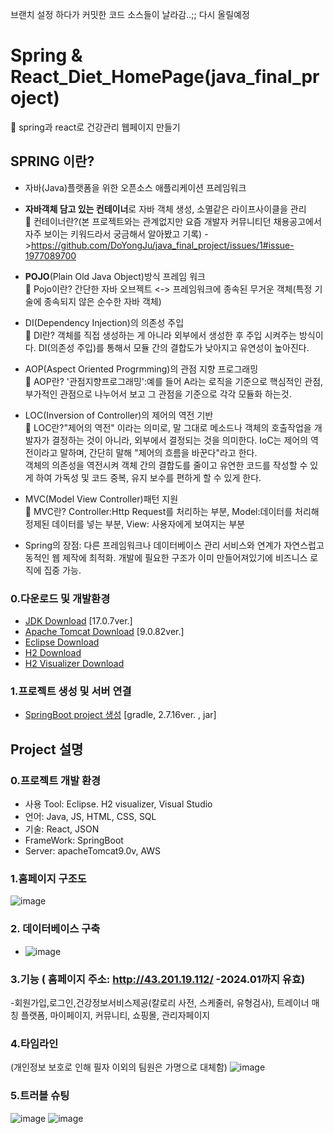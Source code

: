 브랜치 설정 하다가 커밋한 코드 소스들이 날라감..;; 다시 올릴예정
# Spring & React_Diet_HomePage(java_final_project)
:page_with_curl: spring과 react로 건강관리 웹페이지 만들기</br>
## SPRING 이란?
- 자바(Java)플랫폼을 위한 오픈소스 애플리케이션 프레임워크
- <b>자바객체 담고 있는 컨테이너</b>로 자바 객체 생성, 소멸같은 라이프사이클을 관리</br>
       📌 컨테이너란?(본 프로젝트와는 관계없지만 요즘 개발자 커뮤니티던 채용공고에서 자주 보이는 키워드라서 궁금해서 알아봤고 기록) ->https://github.com/DoYongJu/java_final_project/issues/1#issue-1977089700
- <b>POJO</b>(Plain Old Java Object)방식 프레임 워크</br>
  📍 Pojo이란?
간단한 자바 오브젝트 <-> 프레임워크에 종속된 무거운 객체(특정 기술에 종속되지 않은 순수한 자바 객체)
- DI(Dependency Injection)의 의존성 주입</br>
  📍 DI란?
  객체를 직접 생성하는 게 아니라 외부에서 생성한 후 주입 시켜주는 방식이다. DI(의존성 주입)를 통해서 모듈 간의 결합도가 낮아지고 유연성이 높아진다.</br>
- AOP(Aspect Oriented Progrmming)의 관점 지향 프로그래밍</br>
  📍 AOP란?
  '관점지향프로그래밍':예를 들어 A라는 로직을 기준으로 핵심적인 관점, 부가적인 관점으로 나누어서 보고 그 관점을 기준으로 각각 모듈화 하는것. 
  
- LOC(Inversion of Controller)의 제어의 역전 기반</br>
  :page_with_curl: LOC란?"제어의 역전" 이라는 의미로, 말 그대로 메소드나 객체의 호출작업을 개발자가 결정하는 것이 아니라, 외부에서 결정되는 것을 의미한다.
IoC는 제어의 역전이라고 말하며, 간단히 말해 "제어의 흐름을 바꾼다"라고 한다.</br>
객체의 의존성을 역전시켜 객체 간의 결합도를 줄이고 유연한 코드를 작성할 수 있게 하여 가독성 및 코드 중복, 유지 보수를 편하게 할 수 있게 한다.</br>
  
- MVC(Model View Controller)패턴 지원</br>
  :page_with_curl: MVC란? Controller:Http Request를 처리하는 부분, Model:데이터를 처리해 정제된 데이터를 넣는 부분, View: 사용자에게 보여지는 부분
  
- Spring의 장점: 다른 프레임워크나 데이터베이스 관리 서비스와 연계가 자연스럽고 동적인 웹 제작에 최적화. 개발에 필요한 구조가 이미 만들어져있기에 비즈니스 로직에 집중 가능.
   
  

### 0.다운로드 및 개발환경
- [JDK Download](https://www.oracle.com/java/technologies/downloads/#java8, "JDK link") [17.0.7ver.]
- [Apache Tomcat Download](https://tomcat.apache.org/download-80.cgi, "Apache Tomcat link")  [9.0.82ver.]
- [Eclipse Download](https://www.eclipse.org/downloads/, "Eclipse link")
- [H2 Download](https://www.h2database.com/html/download.html, "H2 link")
- [H2 Visualizer Download](https://www.dbvis.com/, "H2 Visualizer link")

### 1.프로젝트 생성 및 서버 연결
- [SpringBoot project 생성](https://start.spring.io, "springStart link") [gradle, 2.7.16ver. , jar]


## Project 설명
### 0.프로젝트 개발 환경
- 사용 Tool: Eclipse. H2 visualizer, Visual Studio
- 언어: Java, JS, HTML, CSS, SQL
- 기술: React, JSON
- FrameWork: SpringBoot
- Server: apacheTomcat9.0v, AWS
### 1.홈페이지 구조도
![image](https://github.com/DoYongJu/java_final_project/assets/43160573/f51d3ce4-0029-4209-aaa7-87d7cea700fb)
### 2. 데이터베이스 구축
- ![image](https://github.com/DoYongJu/java_final_project/assets/43160573/eb772a97-a73a-48d6-a205-a4ef4bb1bb39)
### 3.기능 ( 홈페이지 주소: http://43.201.19.112/ -2024.01까지 유효)
-회원가입,로그인,건강정보서비스제공(칼로리 사전, 스케줄러, 유형검사), 트레이너 매칭 플랫폼, 마이페이지, 커뮤니티, 쇼핑몰, 관리자페이지
### 4.타임라인
(개인정보 보호로 인해 필자 이외의 팀원은 가명으로 대체함)
![image](https://github.com/DoYongJu/java_final_project/assets/43160573/70dea376-8290-4759-ab06-55f62ee6d61c)
### 5.트러블 슈팅
![image](https://github.com/DoYongJu/java_final_project/assets/43160573/1e2d4a25-ba59-4d85-882e-6f5f97b0c30d)
![image](https://github.com/DoYongJu/java_final_project/assets/43160573/b8a16f51-a6ba-4786-b286-9e94033c930e)




